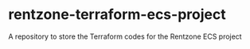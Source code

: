 # rentzone-terraform-ecs-project
A repository to store the Terraform codes for the Rentzone ECS project
